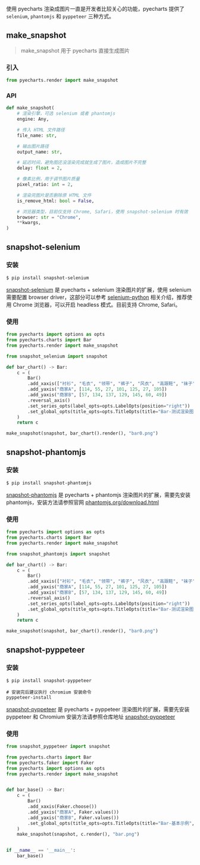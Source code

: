 使用 pyecharts 渲染成图片一直是开发者比较关心的功能，pyecharts 提供了 `selenium`, `phantomjs` 和 `pyppeteer` 三种方式。

## make_snapshot

> make_snapshot 用于 pyecharts 直接生成图片

### 引入

```python
from pyecharts.render import make_snapshot
```

### API

```python
def make_snapshot(
    # 渲染引擎，可选 selenium 或者 phantomjs
    engine: Any,

    # 传入 HTML 文件路径
    file_name: str,

    # 输出图片路径
    output_name: str,

    # 延迟时间，避免图还没渲染完成就生成了图片，造成图片不完整
    delay: float = 2,

    # 像素比例，用于调节图片质量
    pixel_ratio: int = 2,

    # 渲染完图片是否删除原 HTML 文件
    is_remove_html: bool = False,

    # 浏览器类型，目前仅支持 Chrome, Safari，使用 snapshot-selenium 时有效
    browser: str = "Chrome",
    **kwargs,
)
```

## snapshot-selenium

### 安装

```shell
$ pip install snapshot-selenium
```

[snapshot-selenium](https://github.com/pyecharts/snapshot-selenium) 是 pyecharts + selenium 渲染图片的扩展，使用 selenium 需要配置 browser driver，这部分可以参考 [selenium-python](https://selenium-python.readthedocs.io/installation.html#drivers) 相关介绍，推荐使用 Chrome 浏览器，可以开启 headless 模式。目前支持 Chrome, Safari。


### 使用

```python
from pyecharts import options as opts
from pyecharts.charts import Bar
from pyecharts.render import make_snapshot

from snapshot_selenium import snapshot

def bar_chart() -> Bar:
    c = (
        Bar()
        .add_xaxis(["衬衫", "毛衣", "领带", "裤子", "风衣", "高跟鞋", "袜子"])
        .add_yaxis("商家A", [114, 55, 27, 101, 125, 27, 105])
        .add_yaxis("商家B", [57, 134, 137, 129, 145, 60, 49])
        .reversal_axis()
        .set_series_opts(label_opts=opts.LabelOpts(position="right"))
        .set_global_opts(title_opts=opts.TitleOpts(title="Bar-测试渲染图片"))
    )
    return c

make_snapshot(snapshot, bar_chart().render(), "bar0.png")
```

## snapshot-phantomjs

### 安装

```shell
$ pip install snapshot-phantomjs
```

[snapshot-phantomjs](https://github.com/pyecharts/snapshot-phantomjs) 是 pyecharts + phantomjs 渲染图片的扩展，需要先安装 phantomjs，安装方法请参照官网 [phantomjs.org/download.html](http://phantomjs.org/download.html)

### 使用

```python
from pyecharts import options as opts
from pyecharts.charts import Bar
from pyecharts.render import make_snapshot

from snapshot_phantomjs import snapshot

def bar_chart() -> Bar:
    c = (
        Bar()
        .add_xaxis(["衬衫", "毛衣", "领带", "裤子", "风衣", "高跟鞋", "袜子"])
        .add_yaxis("商家A", [114, 55, 27, 101, 125, 27, 105])
        .add_yaxis("商家B", [57, 134, 137, 129, 145, 60, 49])
        .reversal_axis()
        .set_series_opts(label_opts=opts.LabelOpts(position="right"))
        .set_global_opts(title_opts=opts.TitleOpts(title="Bar-测试渲染图片"))
    )
    return c

make_snapshot(snapshot, bar_chart().render(), "bar0.png")
```

## snapshot-pyppeteer

### 安装

```shell
$ pip install snapshot-pyppeteer

# 安装完后建议执行 chromium 安装命令
pyppeteer-install
```

[snapshot-pyppeteer](https://github.com/pyecharts/snapshot-pyppeteer) 是 pyecharts + pyppeteer 渲染图片的扩展，需要先安装 pyppeteer 和 Chromium 安装方法请参照仓库地址 [snapshot-pyppeteer](https://github.com/pyecharts/snapshot-pyppeteer)

### 使用

```python
from snapshot_pyppeteer import snapshot

from pyecharts.charts import Bar
from pyecharts.faker import Faker
from pyecharts import options as opts
from pyecharts.render import make_snapshot


def bar_base() -> Bar:
    c = (
        Bar()
        .add_xaxis(Faker.choose())
        .add_yaxis("商家A", Faker.values())
        .add_yaxis("商家B", Faker.values())
        .set_global_opts(title_opts=opts.TitleOpts(title="Bar-基本示例", subtitle="我是副标题"))
    )
    make_snapshot(snapshot, c.render(), "bar.png")


if __name__ == '__main__':
    bar_base()
```